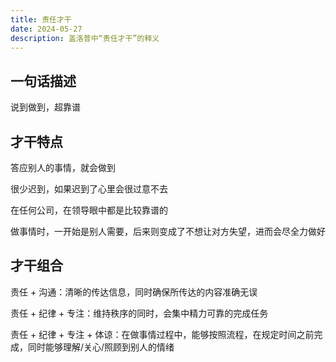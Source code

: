 ```yaml
---
title: 责任才干
date: 2024-05-27
description: 盖洛普中“责任才干”的释义
---
```


## 一句话描述

说到做到，超靠谱

## 才干特点

答应别人的事情，就会做到

很少迟到，如果迟到了心里会很过意不去

在任何公司，在领导眼中都是比较靠谱的

做事情时，一开始是别人需要，后来则变成了不想让对方失望，进而会尽全力做好

## 才干组合

责任 + 沟通：清晰的传达信息，同时确保所传达的内容准确无误

责任 + 纪律 + 专注：维持秩序的同时，会集中精力可靠的完成任务

责任 + 纪律 + 专注 + 体谅：在做事情过程中，能够按照流程，在规定时间之前完成，同时能够理解/关心/照顾到别人的情绪